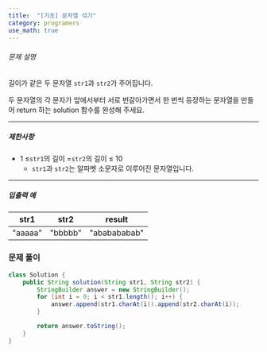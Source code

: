 ```yaml
---
title:  "[기초] 문자열 섞기"
category: programers
use_math: true
---
```




###### 문제 설명

길이가 같은 두 문자열 `str1`과 `str2`가 주어집니다.

두 문자열의 각 문자가 앞에서부터 서로 번갈아가면서 한 번씩 등장하는 문자열을 만들어 return 하는 solution 함수를 완성해 주세요.

------

##### 제한사항

- 1 ≤`str1`의 길이 =`str2`의 길이 ≤ 10
  - `str1`과 `str2`는 알파벳 소문자로 이루어진 문자열입니다.

------

##### 입출력 예

| str1    | str2    | result       |
| ------- | ------- | ------------ |
| "aaaaa" | "bbbbb" | "ababababab" |



### 문제 풀이 

```java
class Solution {
    public String solution(String str1, String str2) {
        StringBuilder answer = new StringBuilder();
        for (int i = 0; i < str1.length(); i++) {
            answer.append(str1.charAt(i)).append(str2.charAt(i));
        }

        return answer.toString();
    }
}
```






